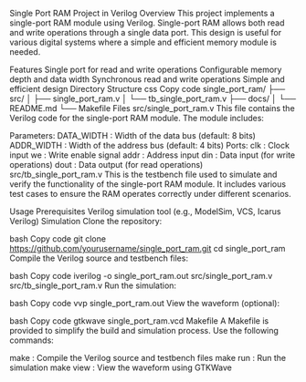 
Single Port RAM Project in Verilog
Overview
This project implements a single-port RAM module using Verilog. Single-port RAM allows both read and write operations through a single data port. This design is useful for various digital systems where a simple and efficient memory module is needed.

Features
Single port for read and write operations
Configurable memory depth and data width
Synchronous read and write operations
Simple and efficient design
Directory Structure
css
Copy code
single_port_ram/
├── src/
│   ├── single_port_ram.v
│   └── tb_single_port_ram.v
├── docs/
│   └── README.md
└── Makefile
Files
src/single_port_ram.v
This file contains the Verilog code for the single-port RAM module. The module includes:

Parameters:
DATA_WIDTH : Width of the data bus (default: 8 bits)
ADDR_WIDTH : Width of the address bus (default: 4 bits)
Ports:
clk : Clock input
we : Write enable signal
addr : Address input
din : Data input (for write operations)
dout : Data output (for read operations)
src/tb_single_port_ram.v
This is the testbench file used to simulate and verify the functionality of the single-port RAM module. It includes various test cases to ensure the RAM operates correctly under different scenarios.

Usage
Prerequisites
Verilog simulation tool (e.g., ModelSim, VCS, Icarus Verilog)
Simulation
Clone the repository:

bash
Copy code
git clone https://github.com/yourusername/single_port_ram.git
cd single_port_ram
Compile the Verilog source and testbench files:

bash
Copy code
iverilog -o single_port_ram.out src/single_port_ram.v src/tb_single_port_ram.v
Run the simulation:

bash
Copy code
vvp single_port_ram.out
View the waveform (optional):

bash
Copy code
gtkwave single_port_ram.vcd
Makefile
A Makefile is provided to simplify the build and simulation process. Use the following commands:

make : Compile the Verilog source and testbench files
make run : Run the simulation
make view : View the waveform using GTKWave
